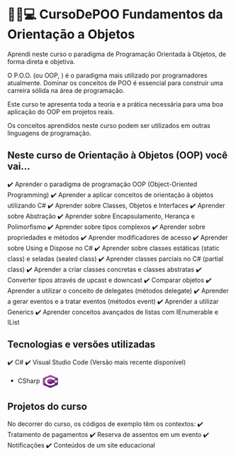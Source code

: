 # 👨‍💻💻 CursoDePOO Fundamentos da Orientação a Objetos

Aprendi neste curso o paradigma de Programação Orientada à Objetos, de forma direta e objetiva. 

O P.O.O. (ou OOP, ) é o paradigma mais utilizado por programadores atualmente. Dominar os conceitos de POO é essencial para construir uma carreira sólida na área de programação.

Este curso te apresenta toda a teoria e a prática necessária para uma boa aplicação do OOP em projetos reais.

Os conceitos aprendidos neste curso podem ser utilizados em outras linguagens de programação.

## Neste curso de Orientação à Objetos (OOP) você vai...
✔️   Aprender o paradigma de programação OOP (Object-Oriented Programming)
✔️   Aprender a aplicar conceitos de orientação à objetos utilizando C#
✔️   Aprender sobre Classes, Objetos e Interfaces
✔️   Aprender sobre Abstração
✔️  Aprender sobre Encapsulamento, Herança e Polimorfismo
✔️   Aprender sobre tipos complexos
✔️   Aprender sobre propriedades e métodos
✔️   Aprender modificadores de acesso
✔️  Aprender sobre Using e Dispose no C#
✔️  Aprender sobre classes estáticas (static class) e seladas (sealed class)
✔️  Aprender classes parciais no C# (partial class)
✔️ Aprender a criar classes concretas e classes abstratas
✔️   Converter tipos através de upcast e downcast
✔️  Comparar objetos
✔️   Aprender a utilizar o conceito de delegates (métodos delegate)
✔️  Aprender a gerar eventos e a tratar eventos  (métodos event)
✔️  Aprender a utilizar Generics
✔️   Aprender conceitos avançados de listas com IEnumerable e IList


## Tecnologias e versões utilizadas
✔️   C#
✔️   Visual Studio Code (Versão mais recente disponível)
* CSharp <img align="center" alt="Rafa-Csharp" height="30" width="40" src="https://raw.githubusercontent.com/devicons/devicon/master/icons/csharp/csharp-original.svg">

## Projetos do curso
No decorrer do curso, os códigos de exemplo têm os contextos:
✔️   Tratamento de pagamentos
✔️   Reserva de assentos em um evento
✔️   Notificações
✔️   Conteúdos de um site educacional
